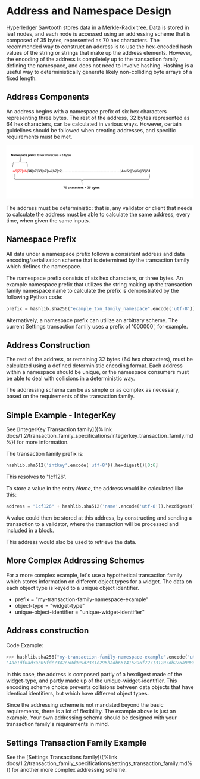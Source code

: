 # Address and Namespace Design

Hyperledger Sawtooth stores data in a Merkle-Radix tree. Data is stored
in leaf nodes, and each node is accessed using an addressing scheme that
is composed of 35 bytes, represented as 70 hex characters. The
recommended way to construct an address is to use the hex-encoded hash
values of the string or strings that make up the address elements.
However, the encoding of the address is completely up to the transaction
family defining the namespace, and does not need to involve hashing.
Hashing is a useful way to deterministically generate likely
non-colliding byte arrays of a fixed length.

## Address Components

<!--
  Licensed under Creative Commons Attribution 4.0 International License
  https://creativecommons.org/licenses/by/4.0/
-->

An address begins with a namespace prefix of six hex characters
representing three bytes. The rest of the address, 32 bytes represented
as 64 hex characters, can be calculated in various ways. However,
certain guidelines should be followed when creating addresses, and
specific requirements must be met.

<img alt="Address and Namespace Design" src="/images/1.2/address_namespace.png">

The address must be deterministic: that is, any validator or client that
needs to calculate the address must be able to calculate the same
address, every time, when given the same inputs.

## Namespace Prefix

All data under a namespace prefix follows a consistent address and data
encoding/serialization scheme that is determined by the transaction
family which defines the namespace.

The namespace prefix consists of six hex characters, or three bytes. An
example namespace prefix that utilizes the string making up the
transaction family namespace name to calculate the prefix is
demonstrated by the following Python code:

``` python
prefix = hashlib.sha256("example_txn_family_namespace".encode('utf-8')).hexdigest()[:6]
```

Alternatively, a namespace prefix can utilize an arbitrary scheme. The
current Settings transaction family uses a prefix of '000000', for
example.

## Address Construction

The rest of the address, or remaining 32 bytes (64 hex characters), must
be calculated using a defined deterministic encoding format. Each
address within a namespace should be unique, or the namespace consumers
must be able to deal with collisions in a deterministic way.

The addressing schema can be as simple or as complex as necessary, based
on the requirements of the transaction family.

## Simple Example - IntegerKey

See [IntegerKey Transaction family]({%link docs/1.2/transaction_family_specifications/integerkey_transaction_family.md%}) for more information.

The transaction family prefix is:

``` python
hashlib.sha512('intkey'.encode('utf-8')).hexdigest()[0:6]
```

This resolves to \'1cf126\'.

To store a value in the entry *Name*, the address would be calculated
like this:

``` python
address = "1cf126" + hashlib.sha512('name'.encode('utf-8')).hexdigest()[-64:]
```

A value could then be stored at this address, by constructing and
sending a transaction to a validator, where the transaction will be
processed and included in a block.

This address would also be used to retrieve the data.

## More Complex Addressing Schemes

For a more complex example, let's use a hypothetical transaction family
which stores information on different object types for a widget. The
data on each object type is keyed to a unique object identifier.

-   prefix = "my-transaction-family-namespace-example"
-   object-type = "widget-type"
-   unique-object-identifier = "unique-widget-identifier"

## Address construction

Code Example:

``` python
>>> hashlib.sha256("my-transaction-family-namespace-example".encode('utf-8')).hexdigest()[:6] + hashlib.sha256("widget-type".encode('utf-8')).hexdigest()[:4] + hashlib.sha256("unique-widget-identifier".encode('utf-8')).hexdigest()[:60]
'4ae1df0ad3ac05fdc7342c50d909d2331e296badb661416896f727131207db276a908e'
```

In this case, the address is composed partly of a hexdigest made of the
widget-type, and partly made up of the unique-widget-identifier. This
encoding scheme choice prevents collisions between data objects that
have identical identifiers, but which have different object types.

Since the addressing scheme is not mandated beyond the basic
requirements, there is a lot of flexibility. The example above is just
an example. Your own addressing schema should be designed with your
transaction family's requirements in mind.

## Settings Transaction Family Example

See the [Settings Transactions family]({%link docs/1.2/transaction_family_specifications/settings_transaction_family.md%}) for
another more complex addressing scheme.
